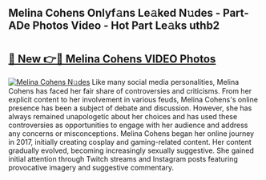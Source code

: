 ## Melina Cohens Onlyf𝚊ns Le𝚊ked N𝚞des - Part-ADe Photos Video - Hot Part Le𝚊ks uthb2

# <h2><a href="http://ac13022.deff.icu/?id=Melina+Cohens">🔗 New 👉🔴 Melina Cohens VIDEO Photos</a></h2>

[![Melina Cohens N𝚞des](https://i.imgur.com/rIISA9y.gif)](http://ac13022.deff.icu/?id=Melina+Cohens)
Like many social media personalities, Melina Cohens has faced her fair share of controversies and criticisms. From her explicit content to her involvement in various feuds, Melina Cohens's online presence has been a subject of debate and discussion. However, she has always remained unapologetic about her choices and has used these controversies as opportunities to engage with her audience and address any concerns or misconceptions. Melina Cohens began her online journey in 2017, initially creating cosplay and gaming-related content. Her content gradually evolved, becoming increasingly sexually suggestive. She gained initial attention through Twitch streams and Instagram posts featuring provocative imagery and suggestive commentary.
